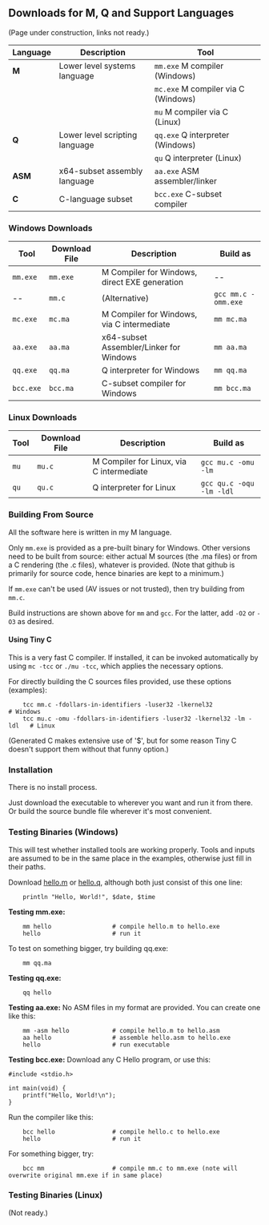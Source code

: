 ## Downloads for M, Q and Support Languages
(Page under construction, links not ready.)

Language | Description | Tool
--- | --- | ---
**M** | Lower level systems language | `mm.exe` M compiler (Windows)
 | | | `mc.exe` M compiler via C (Windows)
 | | | `mu` M compiler via C (Linux)
**Q** | Lower level scripting language | `qq.exe` Q interpreter (Windows)
 | | | `qu` Q interpreter (Linux)
**ASM** | x64-subset assembly language | `aa.exe` ASM assembler/linker
**C** | C-language subset | `bcc.exe` C-subset compiler

### Windows Downloads

Tool | Download File | Description | Build as
--- | --- | --- | ---
`mm.exe`	|	`mm.exe`	|	M Compiler for Windows, direct EXE generation | --
-- |	`mm.c`	|	(Alternative) | `gcc mm.c -omm.exe`
`mc.exe`	|	`mc.ma`	|	M Compiler for Windows, via C intermediate | `mm mc.ma`
`aa.exe`	|	`aa.ma`	|	x64-subset Assembler/Linker for Windows | `mm aa.ma`
`qq.exe`	|	`qq.ma`	|	Q interpreter for Windows | `mm qq.ma`
`bcc.exe`	|	`bcc.ma`	|	C-subset compiler for Windows | `mm bcc.ma`

### Linux Downloads
Tool | Download File | Description | Build as
--- | --- | --- | ---
`mu`	|		`mu.c`	|	M Compiler for Linux, via C intermediate | `gcc mu.c -omu -lm`
`qu`	|		`qu.c`	|	Q interpreter for Linux | `gcc qu.c -oqu -lm -ldl`

### Building From Source

All the software here is written in my M language.

Only `mm.exe` is provided as a pre-built binary for Windows. Other versions need to be built from source: either actual M sources (the .ma files) or from a C rendering (the .c files), whatever is provided. (Note that github is primarily for source code, hence binaries are kept to a minimum.)

If `mm.exe` can't be used (AV issues or not trusted), then try building from `mm.c`.

Build instructions are shown above for `mm` and `gcc`. For the latter, add `-O2` or `-O3` as desired.

#### Using Tiny C

This is a very fast C compiler. If installed, it can be invoked automatically by using `mc -tcc` or `./mu -tcc`, which applies the necessary options.

For directly building the C sources files provided, use these options (examples):
```
    tcc mm.c -fdollars-in-identifiers -luser32 -lkernel32                 # Windows
    tcc mu.c -omu -fdollars-in-identifiers -luser32 -lkernel32 -lm -ldl   # Linux
```
(Generated C makes extensive use of '$', but for some reason Tiny C doesn't support them without that funny option.)

### Installation

There is no install process.

Just download the executable to wherever you want and run it from there. Or build the source bundle file wherever it's most convenient.

### Testing Binaries (Windows)

This will test whether installed tools are working properly. Tools and inputs are assumed to be in the same place in the examples, otherwise just fill in their paths.

Download [hello.m](Examples/hello.m) or [hello.q](../QLang/Examples/hello.q), although both just consist of this one line:
````
    println "Hello, World!", $date, $time
````

**Testing mm.exe:**
````
    mm hello                 # compile hello.m to hello.exe
    hello                    # run it
````
To test on something bigger, try building qq.exe:
````
    mm qq.ma
````
**Testing qq.exe:**
````
    qq hello
````
**Testing aa.exe:**
No ASM files in my format are provided. You can create one like this:
````
    mm -asm hello            # compile hello.m to hello.asm
    aa hello                 # assemble hello.asm to hello.exe
    hello                    # run executable
````
**Testing bcc.exe:**
Download any C Hello program, or use this:
````
#include <stdio.h>

int main(void) {
    printf("Hello, World!\n");
}
````
Run the compiler like this:
````
    bcc hello                # compile hello.c to hello.exe
    hello                    # run it
````
For something bigger, try:
````
    bcc mm                   # compile mm.c to mm.exe (note will overwrite original mm.exe if in same place)
````


### Testing Binaries (Linux)

(Not ready.)

